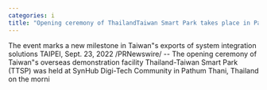 ```yaml
---
categories: i
title: "Opening ceremony of ThailandTaiwan Smart Park takes place in Pathum Thani Thailand"
---
```

The event marks a new milestone in Taiwan"s exports of system integration solutions  TAIPEI, Sept. 23, 2022 /PRNewswire/ -- The opening ceremony of Taiwan"s overseas demonstration facility Thailand-Taiwan Smart Park (TTSP) was held at SynHub Digi-Tech Community in Pathum Thani, Thailand on the morni